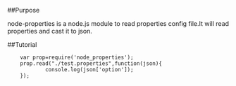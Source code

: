 ##Purpose

node-properties is a node.js module to read properties config file.It will read properties and cast it to json.

##Tutorial

        var prop=require('node_properties');
        prop.read("./test.properties",function(json){
                console.log(json['option']);
        });


